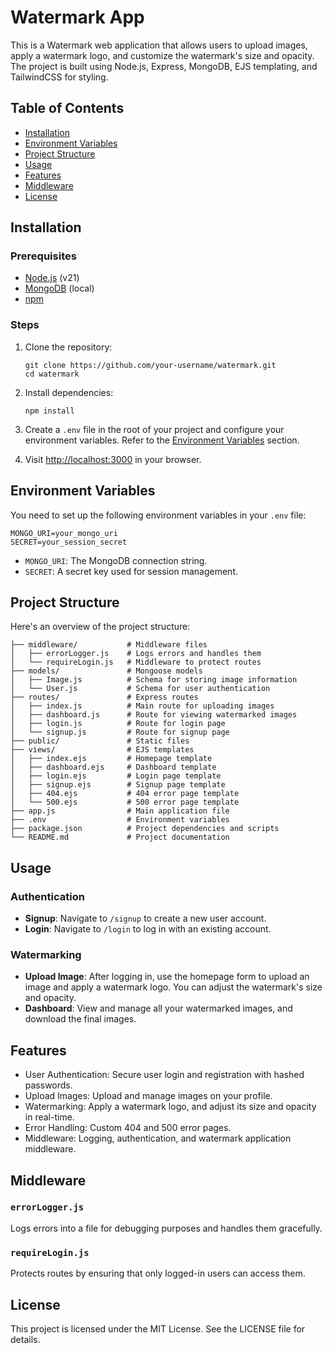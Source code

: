 Watermark App
=============

This is a Watermark web application that allows users to upload images, apply a watermark logo, and customize the watermark's size and opacity. The project is built using Node.js, Express, MongoDB, EJS templating, and TailwindCSS for styling.

Table of Contents
-----------------

*   [Installation](#installation)
*   [Environment Variables](#environment-variables)
*   [Project Structure](#project-structure)
*   [Usage](#usage)
*   [Features](#features)
*   [Middleware](#middleware)
*   [License](#license)

Installation
------------

### Prerequisites

*   [Node.js](https://nodejs.org/) (v21)
*   [MongoDB](https://www.mongodb.com/) (local)
*   [npm](https://www.npmjs.com/) 

### Steps

1.  Clone the repository:
    
        git clone https://github.com/your-username/watermark.git
        cd watermark
    
2.  Install dependencies:
    
        npm install
    
3.  Create a `.env` file in the root of your project and configure your environment variables. Refer to the [Environment Variables](#environment-variables) section.

    
5.  Visit [http://localhost:3000](http://localhost:3000) in your browser.

Environment Variables
---------------------

You need to set up the following environment variables in your `.env` file:

    MONGO_URI=your_mongo_uri
    SECRET=your_session_secret

*   `MONGO_URI`: The MongoDB connection string.
*   `SECRET`: A secret key used for session management.

Project Structure
-----------------

Here's an overview of the project structure:

    ├── middleware/           # Middleware files
    │   ├── errorLogger.js    # Logs errors and handles them
    │   └── requireLogin.js   # Middleware to protect routes
    ├── models/               # Mongoose models
    │   ├── Image.js          # Schema for storing image information
    │   └── User.js           # Schema for user authentication
    ├── routes/               # Express routes
    │   ├── index.js          # Main route for uploading images
    │   ├── dashboard.js      # Route for viewing watermarked images
    │   ├── login.js          # Route for login page
    │   └── signup.js         # Route for signup page
    ├── public/               # Static files
    ├── views/                # EJS templates
    │   ├── index.ejs         # Homepage template
    │   ├── dashboard.ejs     # Dashboard template
    │   ├── login.ejs         # Login page template
    │   ├── signup.ejs        # Signup page template
    │   ├── 404.ejs           # 404 error page template
    │   └── 500.ejs           # 500 error page template
    ├── app.js                # Main application file
    ├── .env                  # Environment variables
    ├── package.json          # Project dependencies and scripts
    └── README.md             # Project documentation

Usage
-----

### Authentication

*   **Signup**: Navigate to `/signup` to create a new user account.
*   **Login**: Navigate to `/login` to log in with an existing account.

### Watermarking

*   **Upload Image**: After logging in, use the homepage form to upload an image and apply a watermark logo. You can adjust the watermark's size and opacity.
*   **Dashboard**: View and manage all your watermarked images, and download the final images.

Features
--------

*   User Authentication: Secure user login and registration with hashed passwords.
*   Upload Images: Upload and manage images on your profile.
*   Watermarking: Apply a watermark logo, and adjust its size and opacity in real-time.
*   Error Handling: Custom 404 and 500 error pages.
*   Middleware: Logging, authentication, and watermark application middleware.

Middleware
----------

### `errorLogger.js`

Logs errors into a file for debugging purposes and handles them gracefully.

### `requireLogin.js`

Protects routes by ensuring that only logged-in users can access them.


License
-------

This project is licensed under the MIT License. See the LICENSE file for details.
